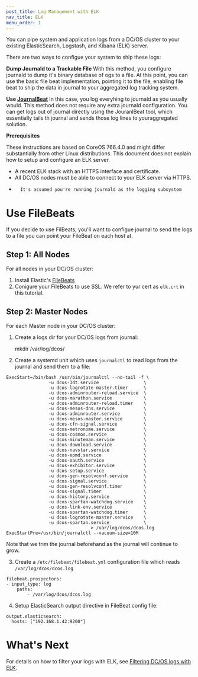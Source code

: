 ```yaml
---
post_title: Log Management with ELK
nav_title: ELK
menu_order: 1
---
```

You can pipe system and application logs from a DC/OS cluster to your existing ElasticSearch, Logstash, and Kibana (ELK) server.

There are two ways to configue your system to ship these logs:

**Dump Journald to a Trackable File**
With this method, you configure journald to dump it's binary database of ogs to a file. At this point, you can use the basic file beat implementation, pointing it to the file, enabling file beat to ship the data in journal to your aggregated log tracking system.

**Use [JournalBeat](https://github.com/mheese/journalbeat)**
In this case, you log everyhing to journald as you usually would.  This method does not require any extra journald configuration. You can get logs out of journal directly using the JouranlBeat tool, which essentially tails th journal and sends those log lines to youraggregated solution. 

**Prerequisites**

These instructions are based on CoreOS 766.4.0 and might differ substantially from other Linux distributions. This document does not explain how to setup and configure an ELK server.

*   A recent ELK stack with an HTTPS interface and certificate.
*   All DC/OS nodes must be able to connect to your ELK server via HTTPS.
*		It's assumed you're running journald as the logging subsystem   

# Use FileBeats 
If you decide to use FilBeats, you'll want to configue journal to send the logs to a file you can point your FileBeat on each host at. 

## <a name="all"></a>Step 1: All Nodes

For all nodes in your DC/OS cluster:

1. Install Elastic's [FileBeats][2] 
2. Conigure your FileBeats to use SSL. We refer to yur cert as `elk.crt` in this tutorial.

## <a name="master"></a>Step 2: Master Nodes

For each Master node in your DC/OS cluster:

1. Create a logs dir for your DC/OS logs from journal:

	mkdir /var/log/dcos/

2. Create a systemd unit which uses `journalctl` to read logs from the journal and send them to a file:

```
ExecStart=/bin/bash /usr/bin/journalctl --no-tail -f \
                -u dcos-3dt.service                 \
                -u dcos-logrotate-master.timer      \
                -u dcos-adminrouter-reload.service  \
                -u dcos-marathon.service            \
                -u dcos-adminrouter-reload.timer    \
                -u dcos-mesos-dns.service           \
                -u dcos-adminrouter.service         \
                -u dcos-mesos-master.service        \
                -u dcos-cfn-signal.service          \
                -u dcos-metronome.service           \
                -u dcos-cosmos.service              \
                -u dcos-minuteman.service           \
                -u dcos-download.service            \
                -u dcos-navstar.service             \
                -u dcos-epmd.service                \
                -u dcos-oauth.service               \
                -u dcos-exhibitor.service           \
                -u dcos-setup.service               \
                -u dcos-gen-resolvconf.service      \
                -u dcos-signal.service              \
                -u dcos-gen-resolvconf.timer        \
                -u dcos-signal.timer                \
                -u dcos-history.service             \
                -u dcos-spartan-watchdog.service    \
                -u dcos-link-env.service            \
                -u dcos-spartan-watchdog.timer      \
                -u dcos-logrotate-master.service    \
                -u dcos-spartan.service             \
								> /var/log/dcos/dcos.log
ExecStartPre=/usr/bin/journalctl --vacuum-size=10M
```

Note that we trim the journal beforehand as the journal will continue to grow. 

3.  Create a `/etc/filebeat/filebeat.yml` configuration file which reads `/var/log/dcos/dcos.log` 
```	
filebeat.prospectors:
- input_type: log
	paths:
		- /var/log/dcos/dcos.log
```

4. Setup ElasticSearch output directive in FileBeat config file:
```
output.elasticsearch:
  hosts: ["192.168.1.42:9200"]
```
	
# What's Next
For details on how to filter your logs with ELK, see [Filtering DC/OS logs with ELK][3].

 [2]: https://www.elastic.co/guide/en/beats/filebeat/5.0/filebeat-getting-started.html 
 [3]: ../filter-elk/
